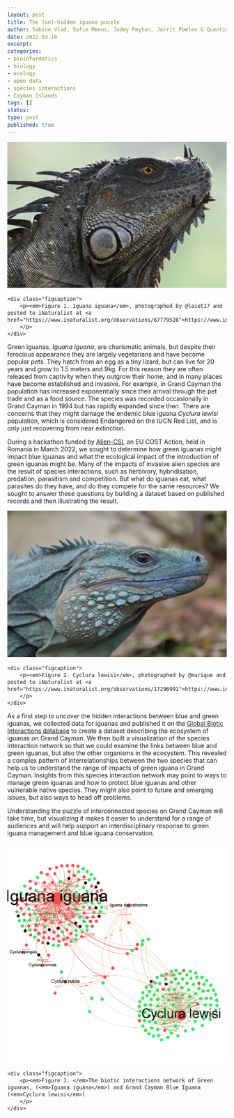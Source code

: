 ```yaml
---
layout: post
title: The (un)-hidden iguana puzzle
author: Sabine Vlad, Sofie Meeus, Jodey Peyton, Jorrit Poelen & Quentin Groom
date: 2022-03-16
excerpt: 
categories:
- bioinformatics
- biology
- ecology
- open data
- species interactions
- Cayman Islands
tags: []
status: 
type: post
published: true
---
```


<div class="figure figure-globi left">
    <a href="https://www.inaturalist.org/observations/67779528"><img src="/assets/iguanaiguana.jpg" alt="Iguana%20Iguana"/></a>

    <div class="figcaption">
        <p><em>Figure 1. Iguana iguana</em>, photographed by @laiet17 and posted to iNaturalist at <a href="https://www.inaturalist.org/observations/67779528">https://www.inaturalist.org/observations/67779528</a>
        </p>
    </div>
</div>

Green iguanas, *Iguana iguana*, are charismatic animals, but despite their ferocious appearance they are largely vegetarians and have become popular pets. They hatch from an egg as a tiny lizard, but can live for 20 years and grow to 1.5 meters and 9kg. For this reason they are often released from captivity when they outgrow their home, and in many places have become established and invasive. For example, in Grand Cayman the population has increased exponentially since their arrival through the pet trade and as a food source. The species was recorded occasionally in Grand Cayman in 1994 but has rapidly expanded since then. There are concerns that they might damage the endemic blue iguana *Cyclura lewisi* population, which is considered Endangered on the IUCN Red List, and is only just recovering from near extinction.

During a hackathon funded by [Alien-CSI](https://alien-csi.eu/), an EU COST Action, held in Romania in March 2022, we sought to determine how green iguanas might impact blue iguanas and what the ecological impact of the introduction of green iguanas might be. 
Many of the impacts of invasive alien species are the result of species interactions, such as herbivory, hybridisation, predation, parasitism and competition. But what do iguanas eat, what parasites do they have, and do they compete for the same resources? We sought to answer these questions by building a dataset based on published records and then illustrating the result.

<div class="figure figure-globi right">
    <a href="https://www.inaturalist.org/observations/17296991"><img src="/assets/Cycluralewisi.jpg" alt="Cyclura lewisi (Grand Cayman Blue Iguana)"/></a>

    <div class="figcaption">
        <p><em>Figure 2. Cyclura lewisi</em>, photographed by @marique and posted to iNaturalist at <a href="https://www.inaturalist.org/observations/17296991">https://www.inaturalist.org/observations/17296991</a>
        </p>
    </div>
</div>

As a first step to uncover the hidden interactions between blue and green iguanas, we collected data for iguanas and published it on the [Global Biotic Interactions database](https://www.globalbioticinteractions.org/) to create a dataset describing the ecosystem of iguanas on Grand Cayman. We then built a visualization of the species interaction network so that we could examine the links between blue and green iguanas, but also the other organisms in the ecosystem. This revealed a complex pattern of interrelationships between the two species that can help us to understand the range of impacts of green iguana in Grand Cayman. Insights from this species interaction network may point to ways to manage green iguanas and how to protect blue iguanas and other vulnerable native species. They might also point to future and emerging issues, but also ways to head off problems.

Understanding the puzzle of interconnected species on Grand Cayman will take time, but visualizing it makes it easier to understand for a range of audiences and will help support an interdisciplinary response to green iguana management and blue iguana conservation.

<div class="figure figure-globi center">
  <img src="/assets/iguanaconnections.png" alt="The biotic interactions network of Green iguanas, <em>Iguana iguana</em> and Grand Cayman Blue Iguana (<em>Cyclura lewisi</em>)"/>

    <div class="figcaption">
        <p><em>Figure 3. </em>The biotic interactions network of Green iguanas, (<em>Iguana iguana</em>) and Grand Cayman Blue Iguana (<em>Cyclura lewisi</em>)
        </p>
    </div>
</div>
